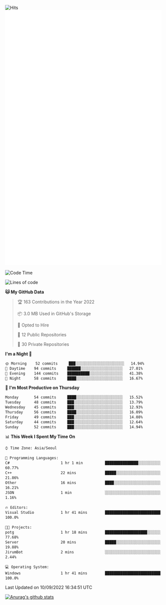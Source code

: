 ![Hits](https://hits.seeyoufarm.com/api/count/incr/badge.svg?url=https%3A%2F%2Fgithub.com%2Fkokose1234&count_bg=%2379C83D&title_bg=%23555555&icon=apple.svg&icon_color=%23E7E7E7&title=hits&edge_flat=false)
<br/>
![Metrics](https://github.com/kokose1234/kokose1234/blob/main/github-metrics.svg)

<!--START_SECTION:waka-->
![Code Time](http://img.shields.io/badge/Code%20Time-686%20hrs%207%20mins-blue)

![Lines of code](https://img.shields.io/badge/From%20Hello%20World%20I%27ve%20Written-937%20Thousand%20lines%20of%20code-blue)

**🐱 My GitHub Data** 

> 🏆 163 Contributions in the Year 2022
 > 
> 📦 3.0 MB Used in GitHub's Storage 
 > 
> 💼 Opted to Hire
 > 
> 📜 12 Public Repositories 
 > 
> 🔑 30 Private Repositories  
 > 
**I'm a Night 🦉** 

```text
🌞 Morning    52 commits     ███░░░░░░░░░░░░░░░░░░░░░░   14.94% 
🌆 Daytime    94 commits     ██████░░░░░░░░░░░░░░░░░░░   27.01% 
🌃 Evening    144 commits    ██████████░░░░░░░░░░░░░░░   41.38% 
🌙 Night      58 commits     ████░░░░░░░░░░░░░░░░░░░░░   16.67%

```
📅 **I'm Most Productive on Thursday** 

```text
Monday       54 commits     ████░░░░░░░░░░░░░░░░░░░░░   15.52% 
Tuesday      48 commits     ███░░░░░░░░░░░░░░░░░░░░░░   13.79% 
Wednesday    45 commits     ███░░░░░░░░░░░░░░░░░░░░░░   12.93% 
Thursday     56 commits     ████░░░░░░░░░░░░░░░░░░░░░   16.09% 
Friday       49 commits     ███░░░░░░░░░░░░░░░░░░░░░░   14.08% 
Saturday     44 commits     ███░░░░░░░░░░░░░░░░░░░░░░   12.64% 
Sunday       52 commits     ███░░░░░░░░░░░░░░░░░░░░░░   14.94%

```


📊 **This Week I Spent My Time On** 

```text
⌚︎ Time Zone: Asia/Seoul

💬 Programming Languages: 
C#                       1 hr 1 min          ███████████████░░░░░░░░░░   60.77% 
C++                      22 mins             █████░░░░░░░░░░░░░░░░░░░░   21.86% 
Other                    16 mins             ████░░░░░░░░░░░░░░░░░░░░░   16.21% 
JSON                     1 min               ░░░░░░░░░░░░░░░░░░░░░░░░░   1.16%

🔥 Editors: 
Visual Studio            1 hr 41 mins        █████████████████████████   100.0%

🐱‍💻 Projects: 
potg                     1 hr 18 mins        ███████████████████░░░░░░   77.68% 
Server                   20 mins             █████░░░░░░░░░░░░░░░░░░░░   19.88% 
JirumBot                 2 mins              ░░░░░░░░░░░░░░░░░░░░░░░░░   2.44%

💻 Operating System: 
Windows                  1 hr 41 mins        █████████████████████████   100.0%

```


 Last Updated on 10/09/2022 16:34:51 UTC
<!--END_SECTION:waka-->

[![Anurag's github stats](https://github-readme-stats.vercel.app/api?username=kokose1234&theme=dracula)](https://github.com/anuraghazra/github-readme-stats)



	
